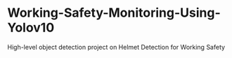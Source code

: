 # Working-Safety-Monitoring-Using-Yolov10
High-level object detection project on Helmet Detection for Working Safety
